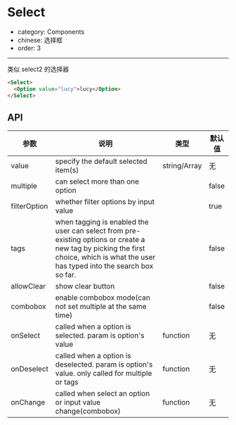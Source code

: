 # Select

- category: Components
- chinese: 选择框
- order: 3

---

类似 select2 的选择器

```html
<Select>
  <Option value="lucy">lucy</Option>
</Select>
```

## API

| 参数     | 说明           | 类型     | 默认值       |
|----------|----------------|----------|--------------|
| value    | specify the default selected item(s) | string/Array<String>   |  无  |
| multiple   | can select more than one option |   | false |
| filterOption | whether filter options by input value |  | true     |
| tags | when tagging is enabled the user can select from pre-existing options or create a new tag by picking the first choice, which is what the user has typed into the search box so far. | |false |
| allowClear | show clear button | | false |
| combobox | enable combobox mode(can not set multiple at the same time) | | false |
| onSelect | called when a option is selected. param is option's value | function | 无   |
| onDeselect | called when a option is deselected. param is option's value. only called for multiple or tags | function | 无   |
| onChange | called when select an option or input value change(combobox) | function | 无 |

